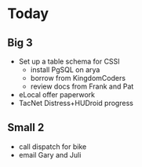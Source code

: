 # Today

## Big 3
* Set up a table schema for CSSI
    * install PgSQL on arya
    * borrow from KingdomCoders
    * review docs from Frank and Pat
* eLocal offer paperwork
* TacNet Distress+HUDroid progress

## Small 2
* call dispatch for bike
* email Gary and Juli
